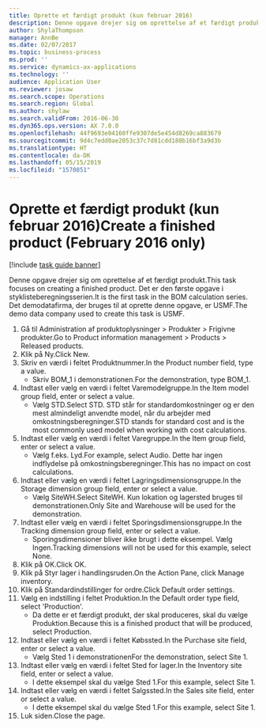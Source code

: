 ```yaml
---
title: Oprette et færdigt produkt (kun februar 2016)
description: Denne opgave drejer sig om oprettelse af et færdigt produkt.
author: ShylaThompson
manager: AnnBe
ms.date: 02/07/2017
ms.topic: business-process
ms.prod: ''
ms.service: dynamics-ax-applications
ms.technology: ''
audience: Application User
ms.reviewer: josaw
ms.search.scope: Operations
ms.search.region: Global
ms.author: shylaw
ms.search.validFrom: 2016-06-30
ms.dyn365.ops.version: AX 7.0.0
ms.openlocfilehash: 44f9693e04160ffe9307de5e454d8269ca883679
ms.sourcegitcommit: 9d4c7edd0ae2053c37c7d81cdd180b16bf3a9d3b
ms.translationtype: HT
ms.contentlocale: da-DK
ms.lasthandoff: 05/15/2019
ms.locfileid: "1570851"
---
```

# <a name="create-a-finished-product-february-2016-only"></a><span data-ttu-id="33ee2-103">Oprette et færdigt produkt (kun februar 2016)</span><span class="sxs-lookup"><span data-stu-id="33ee2-103">Create a finished product (February 2016 only)</span></span>

[!include [task guide banner](../../includes/task-guide-banner.md)]

<span data-ttu-id="33ee2-104">Denne opgave drejer sig om oprettelse af et færdigt produkt.</span><span class="sxs-lookup"><span data-stu-id="33ee2-104">This task focuses on creating a finished product.</span></span> <span data-ttu-id="33ee2-105">Det er den første opgave i styklisteberegningsserien.</span><span class="sxs-lookup"><span data-stu-id="33ee2-105">It is the first task in the BOM calculation series.</span></span> <span data-ttu-id="33ee2-106">Det demodatafirma, der bruges til at oprette denne opgave, er USMF.</span><span class="sxs-lookup"><span data-stu-id="33ee2-106">The demo data company used to create this task is USMF.</span></span>

1. <span data-ttu-id="33ee2-107">Gå til Administration af produktoplysninger > Produkter > Frigivne produkter.</span><span class="sxs-lookup"><span data-stu-id="33ee2-107">Go to Product information management > Products > Released products.</span></span>
2. <span data-ttu-id="33ee2-108">Klik på Ny.</span><span class="sxs-lookup"><span data-stu-id="33ee2-108">Click New.</span></span>
3. <span data-ttu-id="33ee2-109">Skriv en værdi i feltet Produktnummer.</span><span class="sxs-lookup"><span data-stu-id="33ee2-109">In the Product number field, type a value.</span></span>
    * <span data-ttu-id="33ee2-110">Skriv BOM_1 i demonstrationen.</span><span class="sxs-lookup"><span data-stu-id="33ee2-110">For the demonstration, type BOM_1.</span></span>  
4. <span data-ttu-id="33ee2-111">Indtast eller vælg en værdi i feltet Varemodelgruppe.</span><span class="sxs-lookup"><span data-stu-id="33ee2-111">In the Item model group field, enter or select a value.</span></span>
    * <span data-ttu-id="33ee2-112">Vælg STD.</span><span class="sxs-lookup"><span data-stu-id="33ee2-112">Select STD.</span></span> <span data-ttu-id="33ee2-113">STD står for standardomkostninger og er den mest almindeligt anvendte model, når du arbejder med omkostningsberegninger.</span><span class="sxs-lookup"><span data-stu-id="33ee2-113">STD stands for standard cost and is the most commonly used model when working with cost calculations.</span></span>  
5. <span data-ttu-id="33ee2-114">Indtast eller vælg en værdi i feltet Varegruppe.</span><span class="sxs-lookup"><span data-stu-id="33ee2-114">In the Item group field, enter or select a value.</span></span>
    * <span data-ttu-id="33ee2-115">Vælg f.eks. Lyd.</span><span class="sxs-lookup"><span data-stu-id="33ee2-115">For example, select Audio.</span></span> <span data-ttu-id="33ee2-116">Dette har ingen indflydelse på omkostningsberegninger.</span><span class="sxs-lookup"><span data-stu-id="33ee2-116">This has no impact on cost calculations.</span></span>  
6. <span data-ttu-id="33ee2-117">Indtast eller vælg en værdi i feltet Lagringsdimensionsgruppe.</span><span class="sxs-lookup"><span data-stu-id="33ee2-117">In the Storage dimension group field, enter or select a value.</span></span>
    * <span data-ttu-id="33ee2-118">Vælg SiteWH.</span><span class="sxs-lookup"><span data-stu-id="33ee2-118">Select SiteWH.</span></span> <span data-ttu-id="33ee2-119">Kun lokation og lagersted bruges til demonstrationen.</span><span class="sxs-lookup"><span data-stu-id="33ee2-119">Only Site and Warehouse will be used for the demonstration.</span></span>  
7. <span data-ttu-id="33ee2-120">Indtast eller vælg en værdi i feltet Sporingsdimensionsgruppe.</span><span class="sxs-lookup"><span data-stu-id="33ee2-120">In the Tracking dimension group field, enter or select a value.</span></span>
    * <span data-ttu-id="33ee2-121">Sporingsdimensioner bliver ikke brugt i dette eksempel. Vælg Ingen.</span><span class="sxs-lookup"><span data-stu-id="33ee2-121">Tracking dimensions will not be used for this example, select None.</span></span>  
8. <span data-ttu-id="33ee2-122">Klik på OK.</span><span class="sxs-lookup"><span data-stu-id="33ee2-122">Click OK.</span></span>
9. <span data-ttu-id="33ee2-123">Klik på Styr lager i handlingsruden.</span><span class="sxs-lookup"><span data-stu-id="33ee2-123">On the Action Pane, click Manage inventory.</span></span>
10. <span data-ttu-id="33ee2-124">Klik på Standardindstillinger for ordre.</span><span class="sxs-lookup"><span data-stu-id="33ee2-124">Click Default order settings.</span></span>
11. <span data-ttu-id="33ee2-125">Vælg en indstilling i feltet Produktion.</span><span class="sxs-lookup"><span data-stu-id="33ee2-125">In the Default order type field, select 'Production'.</span></span>
    * <span data-ttu-id="33ee2-126">Da dette er et færdigt produkt, der skal produceres, skal du vælge Produktion.</span><span class="sxs-lookup"><span data-stu-id="33ee2-126">Because this is a finished product that will be produced, select Production.</span></span>  
12. <span data-ttu-id="33ee2-127">Indtast eller vælg en værdi i feltet Købssted.</span><span class="sxs-lookup"><span data-stu-id="33ee2-127">In the Purchase site field, enter or select a value.</span></span>
    * <span data-ttu-id="33ee2-128">Vælg Sted 1 i demonstrationen</span><span class="sxs-lookup"><span data-stu-id="33ee2-128">For the demonstration, select Site 1.</span></span>  
13. <span data-ttu-id="33ee2-129">Indtast eller vælg en værdi i feltet Sted for lager.</span><span class="sxs-lookup"><span data-stu-id="33ee2-129">In the Inventory site field, enter or select a value.</span></span>
    * <span data-ttu-id="33ee2-130">I dette eksempel skal du vælge Sted 1.</span><span class="sxs-lookup"><span data-stu-id="33ee2-130">For this example, select Site 1.</span></span>  
14. <span data-ttu-id="33ee2-131">Indtast eller vælg en værdi i feltet Salgssted.</span><span class="sxs-lookup"><span data-stu-id="33ee2-131">In the Sales site field, enter or select a value.</span></span>
    * <span data-ttu-id="33ee2-132">I dette eksempel skal du vælge Sted 1.</span><span class="sxs-lookup"><span data-stu-id="33ee2-132">For this example, select Site 1.</span></span>  
15. <span data-ttu-id="33ee2-133">Luk siden.</span><span class="sxs-lookup"><span data-stu-id="33ee2-133">Close the page.</span></span>

